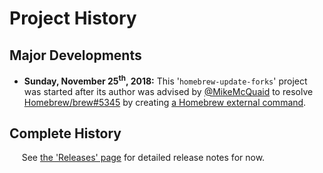 # Project History

## Major Developments

- **Sunday, November 25<sup>th</sup>, 2018:**  This '`homebrew-update-forks`' project was started after its author was advised by [@MikeMcQuaid](https://github.com/MikeMcQuaid) to resolve [Homebrew/brew#5345](https://github.com/Homebrew/brew/issues/5345) by creating [a Homebrew external command](https://docs.brew.sh/External-Commands).  

## Complete History

&nbsp;&nbsp;&nbsp;&nbsp;&nbsp;See [the 'Releases' page](https://github.com/RandomDSdevel/homebrew-update-forks/releases) for detailed release notes for now.  
